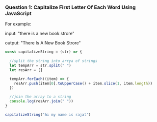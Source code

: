 
### Question 1: Capitalize First Letter Of Each Word Using JavaScript
For example: 

input: "there is a new book strore"

output: "There Is A New Book Strore"  

```javascript
const capitalizeString = (str) => {
  
  //split the string into arrya of strings
  let tempArr = str.split(" ")
  let resArr = []

  tempArr.forEach((item) => {
    resArr.push(item[0].toUpperCase() + item.slice(1, item.length))
  })

  //join the array to a string
  console.log(resArr.join(" "))
}

capitalizeString("hi my name is rajat")

```

